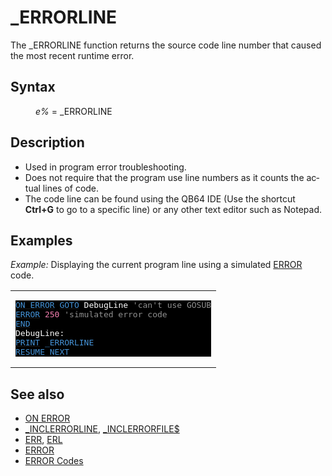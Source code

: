 <style>pre.codeide, pre.outputfixed, .outputcrt0 { background-color: #000 !important; color: #FFF !important; }</style><!DOCTYPE html>
<html class="client-nojs" dir="ltr" lang="en">
<head>
<title>_ERRORLINE - QB64 Phoenix Edition Wiki</title>
</head>
<body class="mediawiki ltr sitedir-ltr mw-hide-empty-elt ns-0 ns-subject page-ERRORLINE rootpage-ERRORLINE skin-vector action-view skin-vector-legacy vector-feature-language-in-header-enabled vector-feature-language-in-main-page-header-disabled vector-feature-language-alert-in-sidebar-disabled vector-feature-sticky-header-disabled vector-feature-sticky-header-edit-disabled vector-feature-table-of-contents-disabled vector-feature-visual-enhancement-next-disabled">
<div class="mw-body" id="content" role="main">
<a id="top"></a>
<h1 class="firstHeading mw-first-heading" id="firstHeading">_ERRORLINE</h1>
<div class="vector-body" id="bodyContent">
<div class="mw-body-content mw-content-ltr" dir="ltr" id="mw-content-text" lang="en"><div class="mw-parser-output"><p>The <a class="mw-selflink selflink">_ERRORLINE</a> function returns the source code line number that caused the most recent runtime error.
</p>
<h2><span class="mw-headline" id="Syntax">Syntax</span></h2>
<dl><dd><i>e%</i> = <a class="mw-selflink selflink">_ERRORLINE</a></dd></dl>
<p>
</p>
<h2><span class="mw-headline" id="Description">Description</span></h2>
<ul><li>Used in program error troubleshooting.</li>
<li>Does not require that the program use line numbers as it counts the actual lines of code.</li>
<li>The code line can be found using the QB64 IDE (Use the shortcut <b>Ctrl+G</b> to go to a specific line) or any other text editor such as Notepad.</li></ul>
<p>
</p>
<h2><span class="mw-headline" id="Examples">Examples</span></h2>
<p><i>Example:</i> Displaying the current program line using a simulated <a href="ERROR" title="ERROR">ERROR</a> code.
</p>
<table cellpadding="15px" width="100%">
<tbody><tr>
<td><pre class="codeide"><a href="ON_ERROR" title="ON ERROR"><span style="color:#4593D8;">ON ERROR</span></a> <a href="GOTO" title="GOTO"><span style="color:#4593D8;">GOTO</span></a> DebugLine <span style="color:#919191;">'can't use GOSUB</span>
<a href="ERROR" title="ERROR"><span style="color:#4593D8;">ERROR</span></a> <span style="color:#F580B1;">250</span> <span style="color:#919191;">'simulated error code</span>
<a href="END" title="END"><span style="color:#4593D8;">END</span></a>
DebugLine:
<a href="PRINT" title="PRINT"><span style="color:#4593D8;">PRINT</span></a> <a class="mw-selflink selflink"><span style="color:#4593D8;">_ERRORLINE</span></a>
<a href="RESUME" title="RESUME"><span style="color:#4593D8;">RESUME</span></a> <a href="NEXT" title="NEXT"><span style="color:#4593D8;">NEXT</span></a>
</pre>
</td></tr></tbody></table>
<p>
</p>
<h2><span class="mw-headline" id="See_also">See also</span></h2>
<ul><li><a href="ON_ERROR" title="ON ERROR">ON ERROR</a></li>
<li><a href="INCLERRORLINE" title="INCLERRORLINE">_INCLERRORLINE</a>, <a href="INCLERRORFILE$" title="INCLERRORFILE$">_INCLERRORFILE$</a></li>
<li><a href="ERR" title="ERR">ERR</a>, <a href="ERL" title="ERL">ERL</a></li>
<li><a href="ERROR" title="ERROR">ERROR</a></li>
<li><a href="ERROR_Codes" title="ERROR Codes">ERROR Codes</a></li></ul>
<p>
</p>
<!-- 
NewPP limit report
Cached time: 20240715062327
Cache expiry: 86400
Reduced expiry: false
Complications: [show‐toc]
CPU time usage: 0.027 seconds
Real time usage: 0.036 seconds
Preprocessor visited node count: 108/1000000
Post‐expand include size: 1253/2097152 bytes
Template argument size: 184/2097152 bytes
Highest expansion depth: 4/100
Expensive parser function count: 0/100
Unstrip recursion depth: 0/20
Unstrip post‐expand size: 37/5000000 bytes
-->
<!--
Transclusion expansion time report (%,ms,calls,template)
100.00%   20.343      1 -total
 11.38%    2.315      1 Template:CodeEnd
 10.79%    2.195      3 Template:Text
 10.17%    2.069      1 Template:PageSyntax
 10.13%    2.060      1 Template:PageSeeAlso
  9.80%    1.994      8 Template:Cl
  9.43%    1.919      1 Template:PageNavigation
  8.25%    1.679      1 Template:PageDescription
  7.92%    1.612      1 Template:Parameter
  7.65%    1.557      1 Template:CodeStart
-->
<!-- Saved in parser cache with key qb64pnix_mw19894-mwmb_:pcache:idhash:133-0!canonical and timestamp 20240715062327 and revision id 8328.
 -->
</div>
</div>
</div>
</div>
</body>
</html>